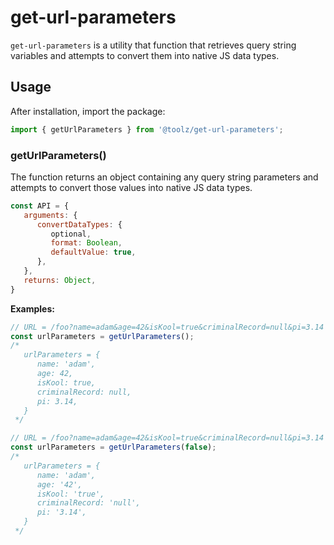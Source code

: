 # get-url-parameters

`get-url-parameters` is a utility that function that retrieves query string variables and attempts to convert them into native JS data types.

## Usage

After installation, import the package:

```javascript
import { getUrlParameters } from '@toolz/get-url-parameters';
```

### getUrlParameters()

The function returns an object containing any query string parameters and attempts to convert those values into native JS data types.

```javascript
const API = {
   arguments: {
      convertDataTypes: {
         optional,
         format: Boolean,
         defaultValue: true,
      },
   },
   returns: Object,
}
```

**Examples:**

```javascript
// URL = /foo?name=adam&age=42&isKool=true&criminalRecord=null&pi=3.14
const urlParameters = getUrlParameters();
/*
   urlParameters = {
      name: 'adam',
      age: 42,
      isKool: true,
      criminalRecord: null,
      pi: 3.14,
   }
 */
```

```javascript
// URL = /foo?name=adam&age=42&isKool=true&criminalRecord=null&pi=3.14
const urlParameters = getUrlParameters(false);
/*
   urlParameters = {
      name: 'adam',
      age: '42',
      isKool: 'true',
      criminalRecord: 'null',
      pi: '3.14',
   }
 */
```
